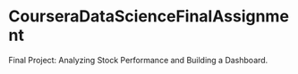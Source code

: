 # CourseraDataScienceFinalAssignment
Final Project: Analyzing Stock Performance and Building a Dashboard.
